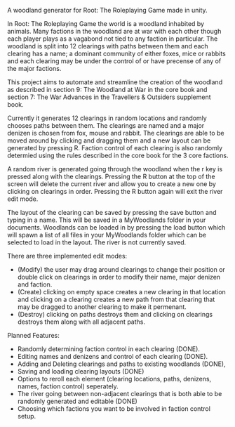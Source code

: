 A woodland generator for Root: The Roleplaying Game made in unity.

In Root: The Roleplaying Game the world is a woodland inhabited by animals. Many factions in the woodland are at war with each other though each player plays as a vagabond not tied to any faction in particular. The woodland is split into 12 clearings with paths between them and each clearing has a name; a dominant community of either foxes, mice or rabbits and each clearing may be under the control of or have precense of any of the major factions.

This project aims to automate and streamline the creation of the woodland as described in section 9: The Woodland at War in the core book and section 7: The War Advances in the Travellers & Outsiders supplement book.

Currently it generates 12 clearings in random locations and randomly chooses paths between them. The clearings are named and a major denizen is chosen from fox, mouse and rabbit. The clearings are able to be moved around by clicking and dragging them and a new layout can be generated by pressing R. Faction control of each clearing is also randomly determied using the rules described in the core book for the 3 core factions.

A random river is generated going through the woodland when the r key is pressed along with the clearings. Pressing the R button at the top of the screen will delete the current river and allow you to create a new one by clicking on clearings in order. Pressing the R button again will exit the river edit mode.

The layout of the clearing can be saved by pressing the save button and typing in a name. This will be saved in a MyWoodlands folder in your documents. Woodlands can be loaded in by pressing the load button which will spawn a list of all files in your MyWoodlands folder which can be selected to load in the layout. The river is not currently saved.

There are three implemented edit modes:
- (Modify) the user may drag around clearings to change their position or double click on clearings in order to modify their name, major denizen and faction.
- (Create) clicking on empty space creates a new clearing in that location and clicking on a clearing creates a new path from that clearing that may be dragged to another clearing to make it permenant.
- (Destroy) clicking on paths destroys them and clicking on clearings destroys them along with all adjacent paths.

Planned Features:
- Randomly determining faction control in each clearing (DONE).
- Editing names and denizens and control of each clearing (DONE).
- Adding and Deleting clearings and paths to existing woodlands (DONE),
- Saving and loading clearing layouts (DONE)
- Options to reroll each element (clearing locations, paths, denizens, names, faction control) seperately.
- The river going between non-adjacent clearings that is both able to be randomly generated and editable (DONE)
- Choosing which factions you want to be involved in faction control setup.
